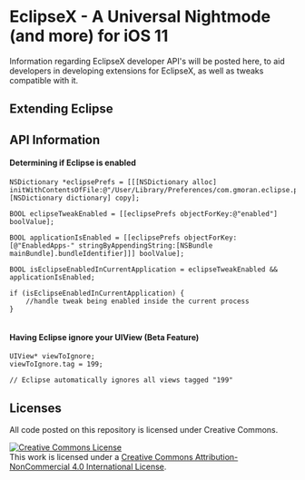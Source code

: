# EclipseX - A Universal Nightmode (and more) for iOS 11
Information regarding EclipseX developer API's will be posted here, to aid developers in developing extensions for EclipseX, as well as tweaks compatible with it.

## Extending Eclipse



## API Information

#### Determining if Eclipse is enabled

```
NSDictionary *eclipsePrefs = [[[NSDictionary alloc] initWithContentsOfFile:@"/User/Library/Preferences/com.gmoran.eclipse.plist"]?:[NSDictionary dictionary] copy];

BOOL eclipseTweakEnabled = [[eclipsePrefs objectForKey:@"enabled"] boolValue];

BOOL applicationIsEnabled = [[eclipsePrefs objectForKey:[@"EnabledApps-" stringByAppendingString:[NSBundle mainBundle].bundleIdentifier]]] boolValue];

BOOL isEclipseEnabledInCurrentApplication = eclipseTweakEnabled && applicationIsEnabled;

if (isEclipseEnabledInCurrentApplication) {
    //handle tweak being enabled inside the current process
}


```

#### Having Eclipse ignore your UIView (Beta Feature)
```
UIView* viewToIgnore;
viewToIgnore.tag = 199;

// Eclipse automatically ignores all views tagged "199"

```

## Licenses

All code posted on this repository is licensed under Creative Commons. 

<a rel="license" href="http://creativecommons.org/licenses/by-nc/4.0/"><img alt="Creative Commons License" style="border-width:0" src="https://i.creativecommons.org/l/by-nc/4.0/88x31.png" /></a><br />This work is licensed under a <a rel="license" href="http://creativecommons.org/licenses/by-nc/4.0/">Creative Commons Attribution-NonCommercial 4.0 International License</a>.
